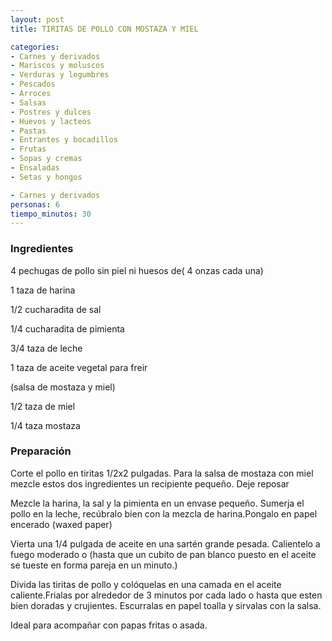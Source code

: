 ```yaml
---
layout: post
title: TIRITAS DE POLLO CON MOSTAZA Y MIEL

categories:
- Carnes y derivados
- Mariscos y moluscos
- Verduras y legumbres
- Pescados
- Arroces
- Salsas
- Postres y dulces
- Huevos y lacteos
- Pastas
- Entrantes y bocadillos
- Frutas
- Sopas y cremas
- Ensaladas
- Setas y hongos

- Carnes y derivados
personas: 6 
tiempo_minutos: 30 
---
```

<h3>Ingredientes</h3>
4 pechugas de pollo sin piel ni huesos de( 4 onzas cada una)

1 taza de harina

1/2 cucharadita de sal

1/4 cucharadita de pimienta

3/4 taza de leche

1 taza de aceite vegetal para freir

(salsa de mostaza y miel)

1/2 taza de miel

1/4 taza mostaza

<h3>Preparación</h3>
Corte el pollo en tiritas 1/2x2 pulgadas. Para la salsa de mostaza con miel mezcle estos dos ingredientes un recipiente pequeño. Deje reposar

Mezcle la harina, la sal y la pimienta en un envase pequeño. Sumerja el pollo en la leche, recúbralo bien con la mezcla de harina.Pongalo en papel encerado (waxed paper)

Vierta una 1/4 pulgada de aceite en una sartén grande pesada. Calientelo a fuego moderado o (hasta que un cubito de pan blanco puesto en el aceite se tueste en forma pareja en un minuto.)

Divida las tiritas de pollo y colóquelas en una camada en el aceite caliente.Frialas por alrededor de 3 minutos por cada lado o hasta que esten bien doradas y crujientes. Escurralas en papel toalla y sirvalas con la salsa.

Ideal para acompañar con papas fritas o asada.

